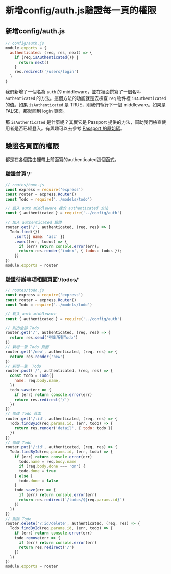 # 新增config/auth.js驗證每一頁的權限

## 新增config/auth.js

```javascript
// config/auth.js
module.exports = {
  authenticated: (req, res, next) => {
    if (req.isAuthenticated()) {
      return next()
    }
    res.redirect('/users/login')
  }
}
```

我們新增了一個名為 `auth` 的 middleware，並在裡面撰寫了一個名叫 `authenticated` 的方法。這個方法的功能就是去檢查 `req` 物件裡 `isAuthenticated` 的值。如果 `isAuthenticated` 是 TRUE，則我們執行下一個 middleware。如果是 FALSE，那就回到 login 頁面。

那 `isAuthenticated` 是什麼呢？其實它是 Passport 提供的方法，幫助我們檢查使用者是否已經登入。有興趣可以去參考 [Passport 的原始碼](https://github.com/jaredhanson/passport/blob/master/lib/http/request.js#L83)。

## 驗證各頁面的權限

都是在各個路由裡帶上前面寫的authenticated這個函式。

### 驗證首頁'/'

```javascript
// routes/home.js
const express = require('express')
const router = express.Router()
const Todo = require('../models/todo')

// 載入 auth middleware 裡的 authenticated 方法
const { authenticated } = require('../config/auth')

// 加入 authenticated 驗證
router.get('/', authenticated, (req, res) => {
  Todo.find({})
    .sort({ name: 'asc' })
    .exec((err, todos) => {
      if (err) return console.error(err);
      return res.render('index', { todos: todos });
    })
})
module.exports = router
```

### 驗證待辦事項相關頁面'/todos/'

```javascript
// routes/todo.js
const express = require('express')
const router = express.Router()
const Todo = require('../models/todo')

// 載入 auth middleware
const { authenticated } = require('../config/auth')

// 列出全部 Todo
router.get('/', authenticated, (req, res) => {
  return res.send('列出所有Todo')
})
// 新增一筆 Todo 頁面
router.get('/new', authenticated, (req, res) => {
  return res.render('new')
})
// 新增一筆  Todo
router.post('/', authenticated, (req, res) => {
  const todo = Todo({
    name: req.body.name,
  })
  todo.save(err => {
    if (err) return console.error(err)
    return res.redirect('/')
  })
})
// 修改 Todo 頁面
router.get('/:id', authenticated, (req, res) => {
  Todo.findById(req.params.id, (err, todo) => {
    return res.render('detail', { todo: todo })
  })
})
// 修改 Todo
router.put('/:id', authenticated, (req, res) => {
  Todo.findById(req.params.id, (err, todo) => {
    if (err) return console.error(err)
      todo.name = req.body.name
      if (req.body.done === 'on') {
      todo.done = true
    } else {
      todo.done = false
    }
    todo.save(err => {
      if (err) return console.error(err)
      return res.redirect(`/todos/${req.params.id}`)
    })
  })
})
// 刪除 Todo
router.delete('/:id/delete', authenticated, (req, res) => {
  Todo.findById(req.params.id, (err, todo) => {
    if (err) return console.error(err)
    todo.remove(err => {
      if (err) return console.error(err)
      return res.redirect('/')
    })
  })
})
module.exports = router
```

#### 

